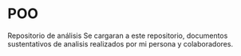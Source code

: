 # POO
Repositorio de análisis
Se cargaran a este repositorio, documentos sustentativos de analisis realizados por mi persona y colaboradores.
